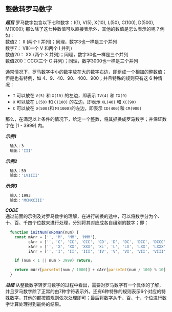 ## 整数转罗马数字

***题目***
罗马数字包含以下七种数字：I(1), V(5), X(10), L(50), C(100), D(500), M(1000);
那么除了这七种数值可以直接表示外，其他的数值是怎么表示的呢？例如：   
数值2：  II (两个 I 并列)；同理，数字3也一样是三个并列   
数字7：  VII(一个 V 和两个 I 并列)   
数值20： XX (两个 X 并列)；同理，数字30也一样是三个并列   
数值200：CCC(三个 C 并列)；同理，数字3000也一样是三个并列   

通常情况下，罗马数字中小的数字放在大的数字右边，即组成一个相加的整数值；但是也有特例，如 4、9、40、90、400、900；并且特殊的规则只有这 6 种情况：   
- `I` 可以放在 `V(5)`  和 `X(10)`  的左边，即表示 `IV(4)`  和 `IX(9)`
- `X` 可以放在 `L(50)` 和 `C(100)` 的左边，即表示 `XL(40)` 和 `XC(90)`
- `C` 可以放在 `D(500)`和 `M(1000)`的左边，即表示 `CD(400)`和 `CM(900)`

那么，在满足以上条件的情况下，给定一个整数，将其抓换成罗马数字；并保证数字在 [1 - 3999] 内。


***示例1***   
``` javascript
  输入：3
  输出：'III'
```

***示例2***
``` javascript
  输入：59
  输出：'LVIIII'
```

***示例3***
``` javascript
  输入：1993
  输出：'MCMXCIII'
```

***CODE***   
通过前面的示例及对罗马数字的理解，在进行转换的途中，可以将数字分为个、十、百、千四个位数来进行处理，分别将其对应成各自组别的数字；即：

``` javascript
  function initNumToRoman(num) {
    const mArr = ['', 'M', 'MM', 'MMM'],
          cArr = ['', 'C', 'CC', 'CCC', 'CD', 'D', 'DC', 'DCC', 'DCCC', 'CM'],
          xArr = ['', 'X', 'XX', 'XXX', 'XL', 'L', 'LX', 'LXX', 'LXXX', 'XC'],
          iArr = ['', 'I', 'II', 'III', 'IV', 'V', 'VI', 'VII', 'VIII', 'IX'];

    if (num < 1 || num > 3999) return;

    return mArr[parseInt(num / 1000)] + cArr[parseInt(num / 100) % 10] + xArr[parseInt(num / 10) % 10] + iArr(num % 10);
  }
```

***总结***
从整数数字转罗马数字的过程中看出，需要对罗马数字有一个具体的了解，并且罗马数字除了正常的由7种字符表示外，还有6种特殊的规则表示6个对应的特殊数字，其他的都按照规则依次处理即可；最后将数字从千、百、十、个位进行数字计算处理得到最终的结果。
